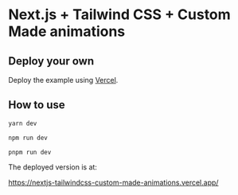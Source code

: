 # Next.js + Tailwind CSS + Custom Made animations

## Deploy your own

Deploy the example using [Vercel](https://vercel.com?utm_source=github&utm_medium=readme&utm_campaign=next-example).

## How to use

```bash
yarn dev
```

```bash
npm run dev
```

```bash
pnpm run dev
```

The deployed version is at:

https://nextjs-tailwindcss-custom-made-animations.vercel.app/
